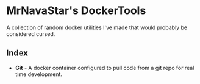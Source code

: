 # MrNavaStar's DockerTools

A collection of random docker utilities I've made that would probably be considered cursed.

## Index
- **Git** - A docker container configured to pull code from a git repo for real time development.